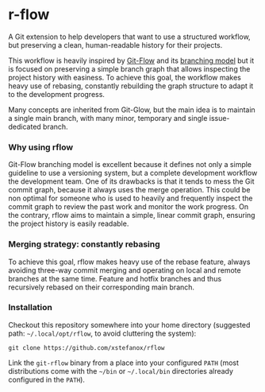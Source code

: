 # r-flow

A Git extension to help developers that want to use a structured workflow, but preserving a clean, human-readable history for their projects.

This workflow is heavily inspired by [Git-Flow](https://github.com/nvie/gitflow) and its [branching model](http://nvie.com/posts/a-successful-git-branching-model/) but it is focused on preserving a simple branch graph that allows inspecting the project history with easiness.
To achieve this goal, the workflow makes heavy use of rebasing, constantly rebuilding the graph structure to adapt it to the development progress.

Many concepts are inherited from Git-Glow, but the main idea is to maintain a single main branch, with many minor, temporary and single issue-dedicated branch.

### Why using rflow

Git-Flow branching model is excellent because it defines not only a simple guideline to use a versioning system, but a complete development workflow the development team.
One of its drawbacks is that it tends to mess the Git commit graph, because it always uses the merge operation.
This could be non optimal for someone who is used to heavily and frequently inspect the commit graph to review the past work and monitor the work progress.
On the contrary, rflow aims to maintain a simple, linear commit graph, ensuring the project history is easily readable.

### Merging strategy: constantly rebasing

To achieve this goal, rflow makes heavy use of the rebase feature, always avoiding three-way commit merging and operating on local and remote branches at the same time.
Feature and hotfix branches and thus recursively rebased on their corresponding main branch.

### Installation

Checkout this repository somewhere into your home directory (suggested path: `~/.local/opt/rflow`, to avoid cluttering the system):

```
git clone https://github.com/xstefanox/rflow
```

Link the `git-rflow` binary from a place into your configured `PATH` (most distributions come with the `~/bin` or `~/.local/bin` directories already configured in the `PATH`).

